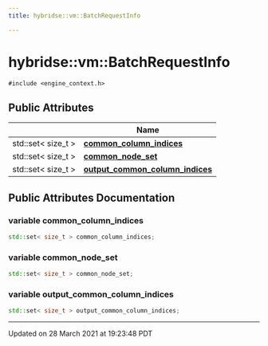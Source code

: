 ```yaml
---
title: hybridse::vm::BatchRequestInfo

---
```


# hybridse::vm::BatchRequestInfo




`#include <engine_context.h>`

## Public Attributes

|                | Name           |
| -------------- | -------------- |
| std::set< size_t > | **[common_column_indices](/Classes/structhybridse_1_1vm_1_1_batch_request_info.md#variable-common_column_indices)**  |
| std::set< size_t > | **[common_node_set](/Classes/structhybridse_1_1vm_1_1_batch_request_info.md#variable-common_node_set)**  |
| std::set< size_t > | **[output_common_column_indices](/Classes/structhybridse_1_1vm_1_1_batch_request_info.md#variable-output_common_column_indices)**  |

## Public Attributes Documentation

### variable common_column_indices

```cpp
std::set< size_t > common_column_indices;
```


### variable common_node_set

```cpp
std::set< size_t > common_node_set;
```


### variable output_common_column_indices

```cpp
std::set< size_t > output_common_column_indices;
```


-------------------------------

Updated on 28 March 2021 at 19:23:48 PDT